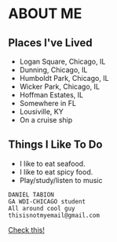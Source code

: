 # ABOUT ME
## Places I've Lived
* Logan Square, Chicago, IL
* Dunning, Chicago, IL
* Humboldt Park, Chicago, IL
* Wicker Park, Chicago, IL
* Hoffman Estates, IL
* Somewhere in FL
* Lousiville, KY
* On a cruise ship


## Things I Like To Do
* I like to eat seafood.
* I like to eat spicy food.
* Play/study/listen to music



```
DANIEL TABION
GA WDI-CHICAGO student
All around cool guy
thisisnotmyemail@gmail.com
```
[Check this!](http://www.wix.com/dctabion/home)
